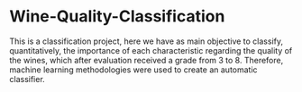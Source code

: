 # Wine-Quality-Classification
This is a classification project, here we have as main objective to classify, quantitatively, the importance of each characteristic regarding the quality of the wines, which after evaluation received a grade from 3 to 8. Therefore, machine learning methodologies were used to create an automatic classifier.
